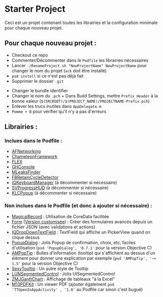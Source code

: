 # Starter Project

Ceci est un projet contenant toutes les librairies et la configuration minimale pour chaque nouveau projet.

## Pour chaque nouveau projet :

- Checkout ce repo
- Commenter/Décommenter dans le `Podfile` les librairies nécessaires
- Lancer `./RenameProject.sh "NewProjectName" NewProjectName` pour changer le nom du projet (`ack` doit être installé)
- `pod install` si ce n'est pas déjà fait
- Supprimer le dossier `.git`
<!-- - Changer la target dans le `Podfile` -->
- Changer le bundle identifier
- Changer le nom du `.pch` + Dans Build Settings, mettre `Prefix Header` à la bonne valeur (`$(SRCROOT)/$(PROJECT_NAME)/PROJECTNAME-Prefix.pch`)
- Enlever les trucs inutiles dans `AppDelegate.m`
- `Pomme + B` pour vérifier qu'il n'y a pas d'erreurs


## Librairies :

### Inclues dans le Podfile : 

- [AFNetworking](https://github.com/AFNetworking/AFNetworking)
- [ChameleonFramework](https://github.com/viccalexander/Chameleon)
- [FLEX](https://github.com/Flipboard/FLEX)
- [GHConsole](https://github.com/Liaoworking/GHConsole)
- [MLeaksFinder](https://github.com/Tencent/MLeaksFinder)
- [FBRetainCycleDetector](https://github.com/facebook/FBRetainCycleDetector)
- [IQKeyboardManager](https://github.com/hackiftekhar/IQKeyboardManager) (à décommenter si nécessaire)
- [SVProgressHUD](https://github.com/SVProgressHUD/SVProgressHUD) (à décommenter si nécessaire)
- [KLCPopup](https://github.com/jmascia/KLCPopup) (à décommenter si nécessaire)


### Non inclues dans le Podfile (et donc à ajouter si nécessaire) :

- [MagicalRecord](https://github.com/magicalpanda/MagicalRecord) : Utilisation de CoreData facilitée 
- [Form](https://github.com/hyperoslo/Form) ([Version customisée](https://github.com/AnthoPakPak/FormCustom)) : Créer des formulaires avancés depuis un fichier JSON (avec validations et actions)
- [IQDropDownTextField](https://github.com/hackiftekhar/IQDropDownTextField) : TextField qui affiche un PickerView quand on clique dessus
- [PopupDialog](https://github.com/Orderella/PopupDialog) : Jolis Popup de confirmation, choix, etc, faciles d'utilisation (`pod 'PopupDialog', '0.7.1'` pour la version Objective C)
- [AMPopTip](https://github.com/andreamazz/AMPopTip) : Bulles d'information (tooltip) qui s'affichent au dessus d'un élément pour donner une explication par exemple (`pod 'AMPopTip', '~> 1.5'` pour la version Objective C)
- [SexyTooltip](https://github.com/calm/SexyTooltip) : Un autre style de Tooltip
- [LUNSegmentedControl](https://github.com/Stormotion-Mobile/LUNSegmentedControl) : Jolis UISegmentedControl
- [ZMJGanttChart](https://github.com/keshiim/ZMJGanttChart) : Affichage de tableaux "à la Excel"
- [M13PDFKit](https://github.com/Marxon13/M13PDFKit) : Un viewer PDF (ajouter également `pod 'TTOpenInAppActivity' , '1.0'` au Podfile car sinon c'est bugué)
